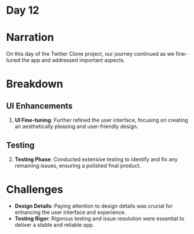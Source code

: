 # Day 12

# Narration
On this day of the Twitter Clone project, our journey continued as we fine-tuned the app and addressed important aspects.

# Breakdown
## UI Enhancements
1. **UI Fine-tuning**: Further refined the user interface, focusing on creating an aesthetically pleasing and user-friendly design.

## Testing
2. **Testing Phase**: Conducted extensive testing to identify and fix any remaining issues, ensuring a polished final product.

# Challenges
- **Design Details**: Paying attention to design details was crucial for enhancing the user interface and experience.
- **Testing Rigor**: Rigorous testing and issue resolution were essential to deliver a stable and reliable app.

